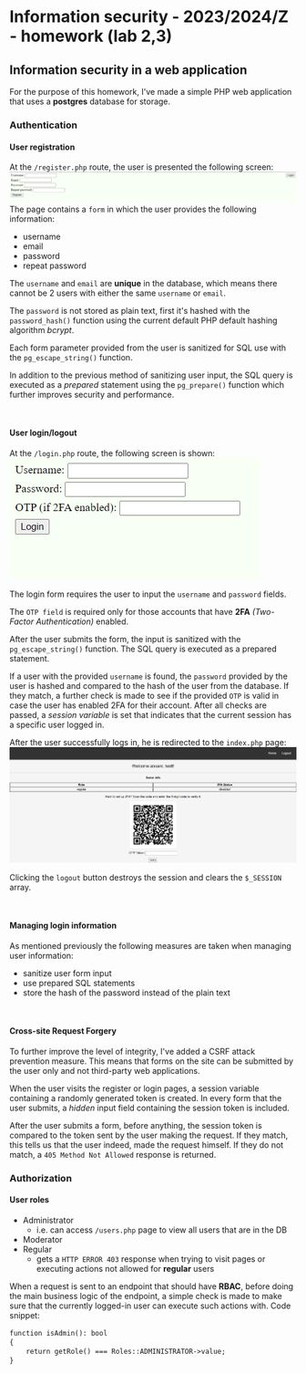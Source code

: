 # Information security - 2023/2024/Z - homework (lab 2,3)

## Information security in a web application

For the purpose of this homework, I've made a simple PHP web application that uses a **postgres** database for storage.

### Authentication

#### User registration

At the `/register.php` route, the user is presented the following screen:
![img.png](readme-content/register-screen.png)
The page contains a `form` in which the user provides the following information:

- username
- email
- password
- repeat password

The `username` and `email` are **unique** in the database, which means there cannot be 2 users with either the same
`username` or `email`.

The `password` is not stored as plain text, first it's hashed with the `password_hash()` function using the
current default PHP default hashing algorithm *bcrypt*.

Each form parameter provided from the user is sanitized for SQL use with the `pg_escape_string()` function.

In addition to the previous method of sanitizing user input, the SQL query is executed as a *prepared* statement
using the `pg_prepare()` function which further improves security and performance.

<br>

#### User login/logout

At the `/login.php` route, the following screen is shown:
![img.png](readme-content/login-screen.png)

The login form requires the user to input the `username` and `password` fields.

The `OTP field` is required only for those accounts that have **2FA** *(Two-Factor Authentication)* enabled.

After the user submits the form, the input is sanitized with the `pg_escape_string()` function. The SQL query is
executed as a prepared statement.

If a user with the provided `username` is found, the `password` provided by the user is hashed and compared to the
hash of the user from the database. If they match, a further check is made to see if the provided `OTP` is valid in case
the user has enabled 2FA for their account. After all checks are passed, a *session variable* is set that indicates that
the current session has a specific user logged in.

After the user successfully logs in, he is redirected to the `index.php` page:
![img.png](readme-content/logged-in-screen.png)

Clicking the `logout` button destroys the session and clears the `$_SESSION` array.

<br>

#### Managing login information

As mentioned previously the following measures are taken when managing user information:

- sanitize user form input
- use prepared SQL statements
- store the hash of the password instead of the plain text

<br>

#### Cross-site Request Forgery

To further improve the level of integrity, I've added a CSRF attack prevention measure.
This means that forms on the site can be submitted by the user only and not third-party web applications.

When the user visits the register or login pages, a session variable containing a randomly generated token is created.
In every form that the user submits, a *hidden* input field containing the session token is included.

After the user submits a form, before anything, the session token is compared to the token sent by the user making the
request. If they match, this tells us that the user indeed, made the request himself. If they do not match, a
`405 Method Not Allowed` response is returned.

### Authorization

#### User roles

- Administrator
    - i.e. can access `/users.php` page to view all users that are in the DB
- Moderator
- Regular
    - gets a `HTTP ERROR 403` response when trying to visit pages or executing actions not allowed for **regular** users

When a request is sent to an endpoint that should have **RBAC**, before doing the main business logic of the endpoint, a
simple check is made to make sure that the currently logged-in user can execute such actions with. Code snippet:

```
function isAdmin(): bool
{
    return getRole() === Roles::ADMINISTRATOR->value;
}
```